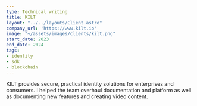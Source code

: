 ```yaml
---
type: Technical writing
title: KILT
layout: "../../layouts/Client.astro"
company_url: 'https://www.kilt.io'
image: "~/assets/images/clients/kilt.png"
start_date: 2023
end_date: 2024
tags:
- identity
- sdk
- blockchain
---
```


KILT provides secure, practical identity solutions for enterprises and consumers. I helped the team overhaul documentation and platform as well as documenting new features and creating video content.